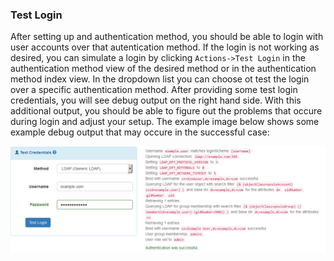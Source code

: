 ### Test Login

After setting up and authentication method, you should be able to login with user accounts over that autentication method. If the login is not working as desired, you can simulate a login by clicking `Actions->Test Login` in the authentication method view of the desired method or in the authentication method index view. In the dropdown list you can choose ot test the login over a specific authentication method. After providing some test login credentials, you will see debug output on the right hand side. With this additional output, you should be able to figure out the problems that occure during login and adjust your setup. The example image below shows some example debug output that may occure in the successful case:

![Test Login Example](img/test-login.png)
